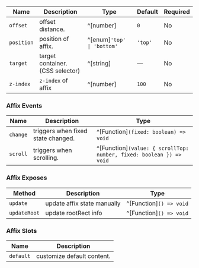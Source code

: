| Name       | Description                      | Type                       | Default | Required |
| ---------- | -------------------------------- | -------------------------- | ------- | -------- |
| `offset`   | offset distance.                 | ^[number]                  | `0`     | No       |
| `position` | position of affix.               | ^[enum]`'top' \| 'bottom'` | `'top'` | No       |
| `target`   | target container. (CSS selector) | ^[string]                  | —       | No       |
| `z-index`  | `z-index` of affix               | ^[number]                  | `100`   | No       |

### Affix Events

| Name     | Description                        | Type                                                                |
| -------- | ---------------------------------- | ------------------------------------------------------------------- |
| `change` | triggers when fixed state changed. | ^[Function]`(fixed: boolean) => void`                               |
| `scroll` | triggers when scrolling.           | ^[Function]`(value: { scrollTop: number, fixed: boolean }) => void` |

### Affix Exposes

| Method       | Description                 | Type                    |
| ------------ | --------------------------- | ----------------------- |
| `update`     | update affix state manually | ^[Function]`() => void` |
| `updateRoot` | update rootRect info        | ^[Function]`() => void` |

### Affix Slots

| Name      | Description                |
| --------- | -------------------------- |
| `default` | customize default content. |
